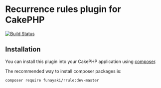 # Recurrence rules plugin for CakePHP

[![Build Status](https://travis-ci.org/funayaki/rrule.svg?branch=master)](https://travis-ci.org/funayaki/rrule)

## Installation

You can install this plugin into your CakePHP application using [composer](http://getcomposer.org).

The recommended way to install composer packages is:

```
composer require funayaki/rrule:dev-master
```
